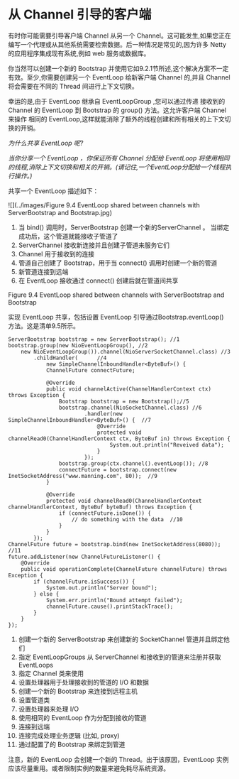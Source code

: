 从 Channel 引导的客户端
====

有时你可能需要引导客户端 Channel 从另一个 Channel。这可能发生,如果您正在编写一个代理或从其他系统需要检索数据。后一种情况是常见的,因为许多 Netty 的应用程序集成现有系统,例如 web 服务或数据库。

你当然可以创建一个新的 Bootstrap 并使用它如9.2.1节所述,这个解决方案不一定有效。至少,你需要创建另一个 EventLoop 给新客户端 Channel 的,并且  Channel 将会需要在不同的 Thread 间进行上下文切换。

幸运的是,由于 EventLoop  继承自 EventLoopGroup ,您可以通过传递 接收到的 Channel 的 EventLoop 到 Bootstrap 的 group() 方法。这允许客户端 Channel 来操作 相同的 EventLoop,这样就能消除了额外的线程创建和所有相关的上下文切换的开销。

*为什么共享 EventLoop 呢?*

*当你分享一个 EventLoop ，你保证所有 Channel 分配给 EventLoop 将使用相同的线程,消除上下文切换和相关的开销。(请记住,一个EventLoop分配给一个线程执行操作。)*

共享一个 EventLoop 描述如下：

![](../images/Figure 9.4 EventLoop shared between channels with ServerBootstrap and Bootstrap.jpg)

1. 当 bind() 调用时，ServerBootstrap 创建一个新的ServerChannel 。 当绑定成功后，这个管道就能接收子管道了
2. ServerChannel 接收新连接并且创建子管道来服务它们
3. Channel 用于接收到的连接
4. 管道自己创建了 Bootstrap，用于当 connect() 调用时创建一个新的管道
5. 新管道连接到远端
6. 在 EventLoop 接收通过 connect() 创建后就在管道间共享

Figure 9.4 EventLoop shared between channels with ServerBootstrap and Bootstrap

实现 EventLoop 共享，包括设置 EventLoop 引导通过Bootstrap.eventLoop() 方法。这是清单9.5所示。

	ServerBootstrap bootstrap = new ServerBootstrap(); //1
	bootstrap.group(new NioEventLoopGroup(), //2
		new NioEventLoopGroup()).channel(NioServerSocketChannel.class) //3
	        .childHandler(		//4
				new SimpleChannelInboundHandler<ByteBuf>() {
	            ChannelFuture connectFuture;
	
	            @Override
	            public void channelActive(ChannelHandlerContext ctx) throws Exception {
	                Bootstrap bootstrap = new Bootstrap();//5
	                bootstrap.channel(NioSocketChannel.class) //6
	                        .handler(new SimpleChannelInboundHandler<ByteBuf>() {  //7
	                            @Override
	                            protected void channelRead0(ChannelHandlerContext ctx, ByteBuf in) throws Exception {
	                                System.out.println("Reveived data");
	                            }
	                        });
	                bootstrap.group(ctx.channel().eventLoop()); //8
	                connectFuture = bootstrap.connect(new InetSocketAddress("www.manning.com", 80));  //9
	            }
	
	            @Override
	            protected void channelRead0(ChannelHandlerContext channelHandlerContext, ByteBuf byteBuf) throws Exception {
	                if (connectFuture.isDone()) {
	                    // do something with the data  //10
	                }
	            }
	        });
	ChannelFuture future = bootstrap.bind(new InetSocketAddress(8080));  //11
	future.addListener(new ChannelFutureListener() {
	    @Override
	    public void operationComplete(ChannelFuture channelFuture) throws Exception {
	        if (channelFuture.isSuccess()) {
	            System.out.println("Server bound");
	        } else {
	            System.err.println("Bound attempt failed");
	            channelFuture.cause().printStackTrace();
	        }
	    }
	});

1. 创建一个新的 ServerBootstrap 来创建新的 SocketChannel 管道并且绑定他们
2. 指定 EventLoopGroups 从 ServerChannel 和接收到的管道来注册并获取 EventLoops 
3. 指定 Channel 类来使用
4. 设置处理器用于处理接收到的管道的 I/O 和数据
5. 创建一个新的 Bootstrap 来连接到远程主机
6. 设置管道类
7. 设置处理器来处理 I/O
8. 使用相同的 EventLoop 作为分配到接收的管道
9. 连接到远端
10. 连接完成处理业务逻辑 (比如, proxy)
11. 通过配置了的 Bootstrap 来绑定到管道

注意，新的 EventLoop 会创建一个新的 Thread。出于该原因，EventLoop 实例应该尽量重用。或者限制实例的数量来避免耗尽系统资源。